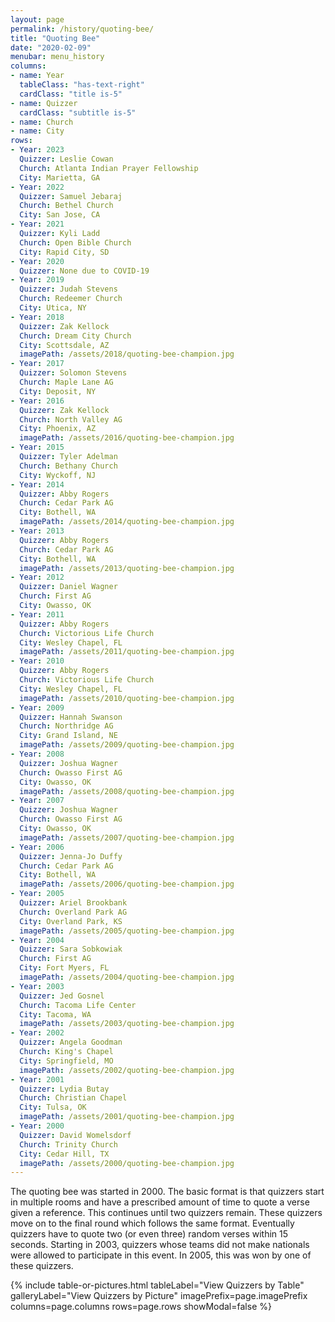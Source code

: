 ```yaml
---
layout: page
permalink: /history/quoting-bee/
title: "Quoting Bee"
date: "2020-02-09"
menubar: menu_history
columns:
- name: Year
  tableClass: "has-text-right"
  cardClass: "title is-5"
- name: Quizzer
  cardClass: "subtitle is-5"
- name: Church
- name: City
rows:
- Year: 2023
  Quizzer: Leslie Cowan
  Church: Atlanta Indian Prayer Fellowship
  City: Marietta, GA
- Year: 2022
  Quizzer: Samuel Jebaraj
  Church: Bethel Church
  City: San Jose, CA
- Year: 2021
  Quizzer: Kyli Ladd
  Church: Open Bible Church
  City: Rapid City, SD
- Year: 2020
  Quizzer: None due to COVID-19
- Year: 2019
  Quizzer: Judah Stevens
  Church: Redeemer Church
  City: Utica, NY
- Year: 2018
  Quizzer: Zak Kellock
  Church: Dream City Church
  City: Scottsdale, AZ
  imagePath: /assets/2018/quoting-bee-champion.jpg
- Year: 2017
  Quizzer: Solomon Stevens
  Church: Maple Lane AG
  City: Deposit, NY
- Year: 2016
  Quizzer: Zak Kellock
  Church: North Valley AG
  City: Phoenix, AZ
  imagePath: /assets/2016/quoting-bee-champion.jpg
- Year: 2015
  Quizzer: Tyler Adelman
  Church: Bethany Church
  City: Wyckoff, NJ
- Year: 2014
  Quizzer: Abby Rogers
  Church: Cedar Park AG
  City: Bothell, WA
  imagePath: /assets/2014/quoting-bee-champion.jpg
- Year: 2013
  Quizzer: Abby Rogers
  Church: Cedar Park AG
  City: Bothell, WA
  imagePath: /assets/2013/quoting-bee-champion.jpg
- Year: 2012
  Quizzer: Daniel Wagner
  Church: First AG
  City: Owasso, OK
- Year: 2011
  Quizzer: Abby Rogers
  Church: Victorious Life Church
  City: Wesley Chapel, FL
  imagePath: /assets/2011/quoting-bee-champion.jpg
- Year: 2010
  Quizzer: Abby Rogers
  Church: Victorious Life Church
  City: Wesley Chapel, FL
  imagePath: /assets/2010/quoting-bee-champion.jpg
- Year: 2009
  Quizzer: Hannah Swanson
  Church: Northridge AG
  City: Grand Island, NE
  imagePath: /assets/2009/quoting-bee-champion.jpg
- Year: 2008
  Quizzer: Joshua Wagner
  Church: Owasso First AG
  City: Owasso, OK
  imagePath: /assets/2008/quoting-bee-champion.jpg
- Year: 2007
  Quizzer: Joshua Wagner
  Church: Owasso First AG
  City: Owasso, OK
  imagePath: /assets/2007/quoting-bee-champion.jpg
- Year: 2006
  Quizzer: Jenna-Jo Duffy
  Church: Cedar Park AG
  City: Bothell, WA
  imagePath: /assets/2006/quoting-bee-champion.jpg
- Year: 2005
  Quizzer: Ariel Brookbank
  Church: Overland Park AG
  City: Overland Park, KS
  imagePath: /assets/2005/quoting-bee-champion.jpg
- Year: 2004
  Quizzer: Sara Sobkowiak
  Church: First AG
  City: Fort Myers, FL
  imagePath: /assets/2004/quoting-bee-champion.jpg
- Year: 2003
  Quizzer: Jed Gosnel
  Church: Tacoma Life Center
  City: Tacoma, WA
  imagePath: /assets/2003/quoting-bee-champion.jpg
- Year: 2002
  Quizzer: Angela Goodman
  Church: King's Chapel
  City: Springfield, MO
  imagePath: /assets/2002/quoting-bee-champion.jpg
- Year: 2001
  Quizzer: Lydia Butay
  Church: Christian Chapel
  City: Tulsa, OK
  imagePath: /assets/2001/quoting-bee-champion.jpg
- Year: 2000
  Quizzer: David Womelsdorf
  Church: Trinity Church
  City: Cedar Hill, TX
  imagePath: /assets/2000/quoting-bee-champion.jpg
---
```


The quoting bee was started in 2000. The basic format is that quizzers start in multiple rooms and have a prescribed amount of time to quote a verse given a reference. This continues until two quizzers remain. These quizzers move on to the final round which
follows the same format. Eventually quizzers have to quote two (or even three) random verses within 15 seconds. Starting in 2003, quizzers whose teams did not make nationals were allowed to participate in this event. In 2005, this was won by one of these quizzers.

{% include table-or-pictures.html
     tableLabel="View Quizzers by Table"
     galleryLabel="View Quizzers by Picture"
     imagePrefix=page.imagePrefix
     columns=page.columns
     rows=page.rows
     showModal=false %}